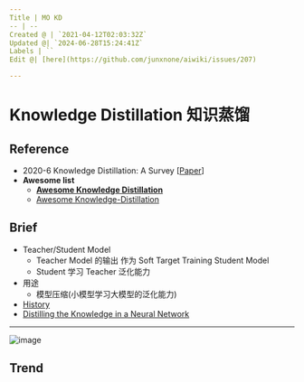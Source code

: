 ```yaml
---
Title | MO KD
-- | --
Created @ | `2021-04-12T02:03:32Z`
Updated @| `2024-06-28T15:24:41Z`
Labels | ``
Edit @| [here](https://github.com/junxnone/aiwiki/issues/207)

---
```

# Knowledge Distillation 知识蒸馏

## Reference
- 2020-6 Knowledge Distillation: A Survey [[Paper](https://arxiv.org/pdf/2006.05525.pdf)]
- **Awesome list**
  - **[Awesome Knowledge Distillation](https://github.com/dkozlov/awesome-knowledge-distillation)**
  - [Awesome Knowledge-Distillation](https://github.com/FLHonker/Awesome-Knowledge-Distillation)

## Brief
- Teacher/Student Model
  - Teacher Model 的输出 作为 Soft Target Training  Student Model
  - Student 学习 Teacher 泛化能力
- 用途
  - 模型压缩(小模型学习大模型的泛化能力)
- [History](https://github.com/junxnone/aiwiki/issues/336)
- [Distilling the Knowledge in a Neural Network](/Distilling_the_Knowledge_in_a_Neural_Network)
---

![image](https://user-images.githubusercontent.com/2216970/114331485-a9ac0000-9b76-11eb-8d73-58a586283fef.png)


## Trend


